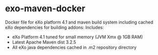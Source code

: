 exo-maven-docker
================

Docker file for eXo platform 4.1 and maven build system including cached eXo dependencies for building addons:
Includes:

 - eXo Platform 4.1 tuned for small memory (JVM Xmx @ 1GB RAM)
 - Latest Apache Maven dist 3.2.5
 - All eXo java dependencies cached in .m2 repository directory
